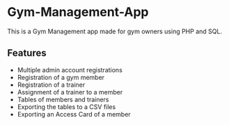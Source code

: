 # Gym-Management-App

This is a Gym Management app made for gym owners using PHP and SQL.

## Features

- Multiple admin account registrations
- Registration of a gym member 
- Registration of a trainer
- Assignment of a trainer to a member
- Tables of members and trainers
- Exporting the tables to a CSV files
- Exporting an Access Card of a member
